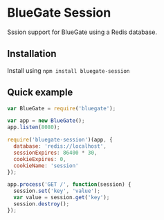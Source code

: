 BlueGate Session
==================

Sssion support for BlueGate using a Redis database.

## Installation

Install using ``npm install bluegate-session``

## Quick example

```javascript
var BlueGate = require('bluegate');

var app = new BlueGate();
app.listen(8080);

require('bluegate-session')(app, {
  database: 'redis://localhost',
  sessionExpires: 86400 * 30,
  cookieExpires: 0,
  cookieName: 'session'
});

app.process('GET /', function(session) {
  session.set('key', 'value');
  var value = session.get('key');
  session.destroy();
});
```
